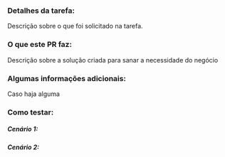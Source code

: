 ### Detalhes da tarefa:
Descrição sobre o que foi solicitado na tarefa.

### O que este PR faz:
Descrição sobre a solução criada para sanar a necessidade do negócio

### Algumas informações adicionais:

Caso haja alguma

### Como testar:

##### Cenário 1:

##### Cenário 2:
